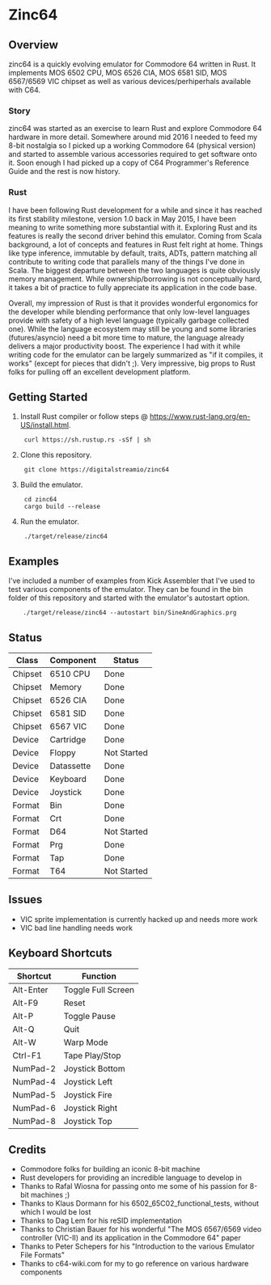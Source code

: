 # Zinc64

## Overview

zinc64 is a quickly evolving emulator for Commodore 64 written in Rust. It implements MOS 6502 CPU, MOS 6526 CIA, MOS 6581 SID, MOS 6567/6569 VIC chipset as well as various devices/perhiperhals available with C64.

### Story

zinc64 was started as an exercise to learn Rust and explore Commodore 64 hardware in more detail. Somewhere around mid 2016 I needed to feed my 8-bit nostalgia so I picked up a working Commodore 64 (physical version) and started to assemble various accessories required to get software onto it. Soon enough I had picked up a copy of C64 Programmer's Reference Guide and the rest is now history.

### Rust

I have been following Rust development for a while and since it has reached its first stability milestone, version 1.0 back in May 2015, I have been meaning to write something more substantial with it. Exploring Rust and its features is really the second driver behind this emulator. Coming from Scala background, a lot of concepts and features in Rust felt right at home. Things like type inference, immutable by default, traits, ADTs, pattern matching all contribute to writing code that parallels many of the things I've done in Scala. The biggest departure between the two languages is quite obviously memory management. While ownership/borrowing is not conceptually hard, it takes a bit of practice to fully appreciate its application in the code base.

Overall, my impression of Rust is that it provides wonderful ergonomics for the developer while blending performance that only low-level languages provide with safety of a high level language (typically garbage collected one). While the language ecosystem may still be young and some libraries (futures/asyncio) need a bit more time to mature, the language already delivers a major productivity boost. The experience I had with it while writing code for the emulator can be largely summarized as "if it compiles, it works" (except for pieces that didn't ;). Very impressive, big props to Rust folks for pulling off an excellent development platform.

## Getting Started

1. Install Rust compiler or follow steps @ https://www.rust-lang.org/en-US/install.html.

        curl https://sh.rustup.rs -sSf | sh

2. Clone this repository.

        git clone https://digitalstreamio/zinc64

3. Build the emulator.

        cd zinc64
        cargo build --release

4. Run the emulator.

        ./target/release/zinc64

## Examples

I've included a number of examples from Kick Assembler that I've used to test various components of the emulator. They can be found in the bin folder of this repository and started with the emulator's autostart option.

        ./target/release/zinc64 --autostart bin/SineAndGraphics.prg

## Status

| Class   | Component     | Status      |
|---------|---------------|-------------|
| Chipset | 6510 CPU      | Done
| Chipset | Memory        | Done
| Chipset | 6526 CIA      | Done
| Chipset | 6581 SID      | Done
| Chipset | 6567 VIC      | Done
| Device  | Cartridge     | Done
| Device  | Floppy        | Not Started
| Device  | Datassette    | Done
| Device  | Keyboard      | Done
| Device  | Joystick      | Done
| Format  | Bin           | Done
| Format  | Crt           | Done
| Format  | D64           | Not Started
| Format  | Prg           | Done
| Format  | Tap           | Done
| Format  | T64           | Not Started

## Issues

- VIC sprite implementation is currently hacked up and needs more work
- VIC bad line handling needs work

## Keyboard Shortcuts

| Shortcut  | Function          |
|-----------|-------------------|
| Alt-Enter | Toggle Full Screen
| Alt-F9    | Reset
| Alt-P     | Toggle Pause
| Alt-Q     | Quit
| Alt-W     | Warp Mode
| Ctrl-F1   | Tape Play/Stop
| NumPad-2  | Joystick Bottom
| NumPad-4  | Joystick Left
| NumPad-5  | Joystick Fire
| NumPad-6  | Joystick Right
| NumPad-8  | Joystick Top

## Credits

- Commodore folks for building an iconic 8-bit machine
- Rust developers for providing an incredible language to develop in
- Thanks to Rafal Wiosna for passing onto me some of his passion for 8-bit machines ;)
- Thanks to Klaus Dormann for his 6502_65C02_functional_tests, without which I would be lost
- Thanks to Dag Lem for his reSID implementation
- Thanks to Christian Bauer for his wonderful "The MOS 6567/6569 video controller (VIC-II) and its application in the Commodore 64" paper
- Thanks to Peter Schepers for his "Introduction to the various Emulator File Formats"
- Thanks to c64-wiki.com for my to go reference on various hardware components

